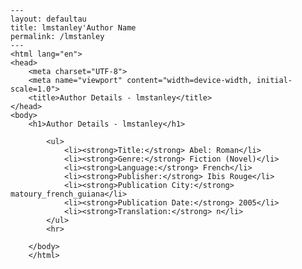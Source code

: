 
    ---
    layout: defaultau
    title: lmstanley'Author Name 
    permalink: /lmstanley
    ---
    <html lang="en">
    <head>
        <meta charset="UTF-8">
        <meta name="viewport" content="width=device-width, initial-scale=1.0">
        <title>Author Details - lmstanley</title>
    </head>
    <body>
        <h1>Author Details - lmstanley</h1>
        
            <ul>
                <li><strong>Title:</strong> Abel: Roman</li>
                <li><strong>Genre:</strong> Fiction (Novel)</li>
                <li><strong>Language:</strong> French</li>
                <li><strong>Publisher:</strong> Ibis Rouge</li>
                <li><strong>Publication City:</strong> matoury_french_guiana</li>
                <li><strong>Publication Date:</strong> 2005</li>
                <li><strong>Translation:</strong> n</li>
            </ul>
            <hr>
            
        </body>
        </html>
        